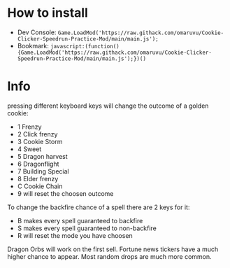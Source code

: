 # How to install

* Dev Console: `Game.LoadMod('https://raw.githack.com/omaruvu/Cookie-Clicker-Speedrun-Practice-Mod/main/main.js');`
* Bookmark: `javascript:(function(){Game.LoadMod('https://raw.githack.com/omaruvu/Cookie-Clicker-Speedrun-Practice-Mod/main/main.js');})()`

# Info 
pressing different keyboard keys will change the outcome of a golden cookie:
* 1 Frenzy 
* 2 Click frenzy 
* 3 Cookie Storm 
* 4 Sweet 
* 5 Dragon harvest
* 6 Dragonflight
* 7 Building Special
* 8 Elder frenzy
* C Cookie Chain
* 9 will reset the choosen outcome

To change the backfire chance of a spell there are 2 keys for it:
* B makes every spell guaranteed to backfire
* S makes every spell guaranteed to non-backfire
* R will reset the mode you have choosen

Dragon Orbs will work on the first sell. Fortune news tickers have a much higher chance to appear. Most random drops are much more common.
